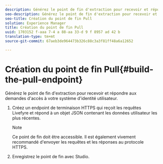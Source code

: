 ```yaml
---
description: Générez le point de fin d'extraction pour recevoir et répondre aux demandes d'accès à votre système d'identité utilisateur.
seo-description: Générez le point de fin d'extraction pour recevoir et répondre aux demandes d'accès à votre système d'identité utilisateur.
seo-title: Création du point de fin Pull
solution: Experience Manager
title: Création du point de fin Pull
uuid: 1703152 f-aaa 7-4 a 88-aa 33-d 9 f 8957 ad 42 b
translation-type: tm+mt
source-git-commit: 67aeb3de964473b326c88c3a3f81ff48a6a12652

---
```



# Création du point de fin Pull{#build-the-pull-endpoint}

Générez le point de fin d&#39;extraction pour recevoir et répondre aux demandes d&#39;accès à votre système d&#39;identité utilisateur.

1. Créez un endpoint de terminaison HTTPS qui reçoit les requêtes Livefyre et répond à un objet JSON contenant les données utilisateur les plus récentes.

   >[!NOTE]
   >
   >Ce point de fin doit être accessible. Il est également vivement recommandé d&#39;envoyer les requêtes et les réponses au protocole HTTPS.

1. Enregistrez le point de fin avec Studio.
